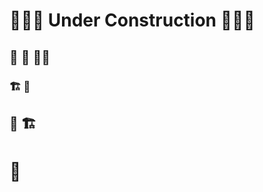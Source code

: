 

#  👷‍♂️🚧 Under Construction 🚧👷‍♂️
## 🔨          🚧          👷‍♂️
###    🏗️              🔧
 ##       🚜      🏗️
  #          🏢

